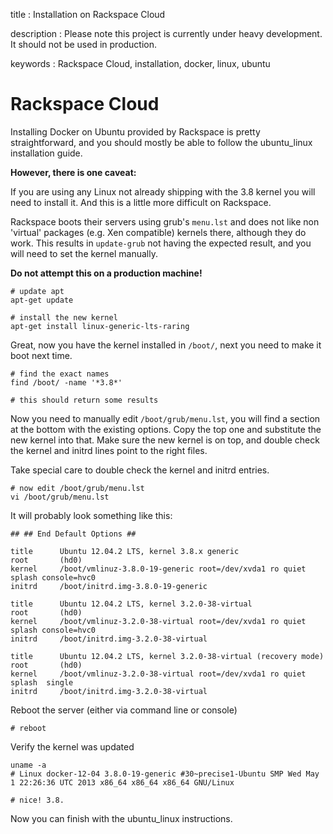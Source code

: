 title
:   Installation on Rackspace Cloud

description
:   Please note this project is currently under heavy development. It
    should not be used in production.

keywords
:   Rackspace Cloud, installation, docker, linux, ubuntu

# Rackspace Cloud

Installing Docker on Ubuntu provided by Rackspace is pretty
straightforward, and you should mostly be able to follow the
ubuntu\_linux installation guide.

**However, there is one caveat:**

If you are using any Linux not already shipping with the 3.8 kernel you
will need to install it. And this is a little more difficult on
Rackspace.

Rackspace boots their servers using grub's `menu.lst` and does not like
non 'virtual' packages (e.g. Xen compatible) kernels there, although
they do work. This results in `update-grub` not having the expected
result, and you will need to set the kernel manually.

**Do not attempt this on a production machine!**

~~~~ {.sourceCode .bash}
# update apt
apt-get update

# install the new kernel
apt-get install linux-generic-lts-raring
~~~~

Great, now you have the kernel installed in `/boot/`, next you need to
make it boot next time.

~~~~ {.sourceCode .bash}
# find the exact names
find /boot/ -name '*3.8*'

# this should return some results
~~~~

Now you need to manually edit `/boot/grub/menu.lst`, you will find a
section at the bottom with the existing options. Copy the top one and
substitute the new kernel into that. Make sure the new kernel is on top,
and double check the kernel and initrd lines point to the right files.

Take special care to double check the kernel and initrd entries.

~~~~ {.sourceCode .bash}
# now edit /boot/grub/menu.lst
vi /boot/grub/menu.lst
~~~~

It will probably look something like this:

    ## ## End Default Options ##

    title      Ubuntu 12.04.2 LTS, kernel 3.8.x generic
    root       (hd0)
    kernel     /boot/vmlinuz-3.8.0-19-generic root=/dev/xvda1 ro quiet splash console=hvc0
    initrd     /boot/initrd.img-3.8.0-19-generic

    title      Ubuntu 12.04.2 LTS, kernel 3.2.0-38-virtual
    root       (hd0)
    kernel     /boot/vmlinuz-3.2.0-38-virtual root=/dev/xvda1 ro quiet splash console=hvc0
    initrd     /boot/initrd.img-3.2.0-38-virtual

    title      Ubuntu 12.04.2 LTS, kernel 3.2.0-38-virtual (recovery mode)
    root       (hd0)
    kernel     /boot/vmlinuz-3.2.0-38-virtual root=/dev/xvda1 ro quiet splash  single
    initrd     /boot/initrd.img-3.2.0-38-virtual

Reboot the server (either via command line or console)

~~~~ {.sourceCode .bash}
# reboot
~~~~

Verify the kernel was updated

~~~~ {.sourceCode .bash}
uname -a
# Linux docker-12-04 3.8.0-19-generic #30~precise1-Ubuntu SMP Wed May 1 22:26:36 UTC 2013 x86_64 x86_64 x86_64 GNU/Linux

# nice! 3.8.
~~~~

Now you can finish with the ubuntu\_linux instructions.
